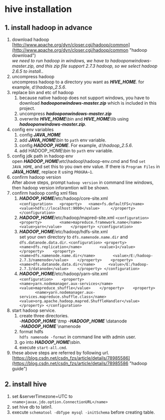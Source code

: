 # hive installation #
## 1. install hadoop in advance ##
1. download hadoop  
	[http://www.apache.org/dyn/closer.cgi/hadoop/common](http://www.apache.org/dyn/closer.cgi/hadoop/common "hadoop download")  
	*we need to run hadoop in windows, we have to hadooponwindows-master.zip, and this zip file support 2.7.3 hadoop, so we select hadoop 2.6.5 to install.*.
2. uncompress hadoop  
	uncompress hadoop to a directory you want as ***HIVE_HOME***. for example, *d:\hadoop_2.5.6*.
3. replace bin and etc of hadoop  
	1. because native hadoop does not support windows, you have to download ***hadooponwindows-master.zip*** which is included in this project.
	2. uncompress ***hadooponwindows-master.zip***
	3. overwrite ***HIVE_HOME***\bin and ***HIVE_HOME***\lib using ***hadooponwindows-master.zip***.
4. config env variables  
	1. config ***JAVA_HOME***
	2. add ***JAVA_HOME***\bin to `path` env variable.
	3. config ***HADOOP_HOME***. For example, *d:\hadoop_2.5.6*.
	4. add HADOOP_HOME\bin to `path` env variable.
5. config jdk path in hadoop env  
	open ***HADOOP_HOME***\etc\hadoop\hadoop-env.cmd and find `set JAVA_HOME`, and set this to you own env value. If there is `Program Files` in ***JAVA_HOME***, replace it using `PROGRA~1`.
6. confirm hadoop version  
	After above steps, prompt `hadoop version` in command line windows, then hadoop version inforamtion will be shown.
7. confirm hadoop config xml files
	1. ***HADOOP_HOME***/etc/hadoop/core-site.xml  
		    `<configuration>  
    			<property>  
    				<name>fs.defaultFS</name>  
					<value>hdfs://localhost:9000</value>    
    			</property>  
    		</configuration>`
	2. ***HADOOP_HOME***/etc/hadoop/mapred-site.xml
			`<configuration>   
				<property>       
					<name>mapreduce.framework.name</name>       
					<value>yarn</value>   
				</property>
			</configuration>`
	3. ***HADOOP_HOME***/etc/hadoop/hdfs-site.xml  
		set your own directory to `dfs.namenode.name.dir` and `dfs.datanode.data.dir`.
		`<configuration>
			<property>       
				<name>dfs.replication</name>       
				<value>1</value>   
			</property>   
			<property>       
				<name>dfs.namenode.name.dir</name>       
				<value>/E:/hadoop-2.7.3/namenode</value>   
			</property>   
			<property>       
				<name>dfs.datanode.data.dir</name>     
				<value>/E:/hadoop-2.7.3/datanode</value>   
			</property>
		</configuration>`
	4. ***HADOOP_HOME***/etc/hadoop/yarn-site.xml  
		`<configuration>   
			<property>       
				<name>yarn.nodemanager.aux-services</name>       
				<value>mapreduce_shuffle</value>   
			</property>   
			<property>       
				<name>yarn.nodemanager.aux-services.mapreduce.shuffle.class</name>       
				<value>org.apache.hadoop.mapred.ShuffleHandler</value>   
			</property>
		</configuration>`
8. start hadoop service.
	1. create three directories.  
		-***HADOOP_HOME***  \tmp
		-***HADOOP_HOME***  \datanode  
		-***HADOOP_HOME***  \namenode 
	2.  format hdfs  
		`hdfs namenode -format` in command line with admin user.
	3. go into ***HADOOP_HOME***\sbin.
	4. execute `start-all.cmd`.
9. these above steps are referred by following url.  
	[https://blog.csdn.net/csdn_fzs/article/details/78985586](https://blog.csdn.net/csdn_fzs/article/details/78985586 "hadoop guide")
## 2. install hive ##
1. set &amp;serverTimezone=UTC to `<name>javax.jdo.option.ConnectionURL</name>`
2. set hive db to latin1.
3. execute `schematool -dbType mysql -initSchema` before creating table.